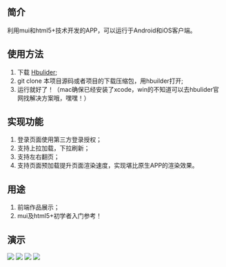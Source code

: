 ## 简介
利用mui和html5+技术开发的APP，可以运行于Android和iOS客户端。

## 使用方法
1. 下载 [Hbulider](http://www.dcloud.io);
2. git clone 本项目源码或者项目的下载压缩包，用hbuilder打开;
3. 运行就好了！（mac确保已经安装了xcode，win的不知道可以去hbulider官网找解决方案哦，嘿嘿！）

## 实现功能
1. 登录页面使用第三方登录授权；
2. 支持上拉加载，下拉刷新；
3. 支持左右翻页；
4. 支持页面预加载提升页面渲染速度，实现堪比原生APP的渲染效果。

## 用途
1. 前端作品展示；
2. mui及html5+初学者入门参考！

## 演示
![](http://emoji.trueto.cn/first.png)
![](http://emoji.trueto.cn/second.png)
![](http://emoji.trueto.cn/third.png)
![](http://emoji.trueto.cn/forth.png)
